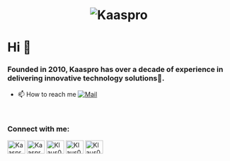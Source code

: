 <h1 align="center">
    <img src="https://beyondexclamation.com/wp-content/uploads/2019/08/Kaaspro.jpg" alt="Kaaspro" />
  </h1>
  <h1>Hi 👋</h1>
  <h3>Founded in 2010, Kaaspro has over a decade of experience in delivering innovative technology solutions🌟.</h3>
  
  - 📫 How to reach me [![Mail](https://img.shields.io/badge/email-EA4335?style=for-the-badge&logo=Gmail&logoColor=white)](mailto:info@kaaspro.com)
  
  <br>
  
  <h3 align="left">Connect with me:</h3>
  <p align="left">
    <a href="https://www.linkedin.com/company/106392299/admin/dashboard/" target="blank"><img align="center"
        src="https://raw.githubusercontent.com/rahuldkjain/github-profile-readme-generator/master/src/images/icons/Social/linked-in-alt.svg"
        alt="Kaaspro" height="30" width="40" /></a>
    <a href="https://x.com/kaaspro" target="blank"><img align="center"
        src="https://deadline.com/wp-content/uploads/2023/07/x-twitter-handle.jpg?w=681&h=383&crop=1"
        alt="Kaaspro" height="30" width="40" /></a>
    <a href="https://www.hackerrank.com/klaus0110" target="blank"><img align="center"
        src="https://raw.githubusercontent.com/rahuldkjain/github-profile-readme-generator/master/src/images/icons/Social/hackerrank.svg"
        alt="Klaus0110" height="30" width="40" /></a>
    <a href="https://www.leetcode.com/klaus0110" target="blank"><img align="center" src="https://raw.githubusercontent.com/rahuldkjain/github-profile-readme-generator/master/src/images/icons/Social/leet-code.svg" alt="Klaus0110" height="30" width="40" /></a>
    <a href="https://auth.geeksforgeeks.org/user/klaus0110" target="blank"><img align="center" src="https://raw.githubusercontent.com/rahuldkjain/github-profile-readme-generator/master/src/images/icons/Social/geeks-for-geeks.svg" alt="Klaus0110" height="30" width="40" /></a>
  </p>
  
  <br>
